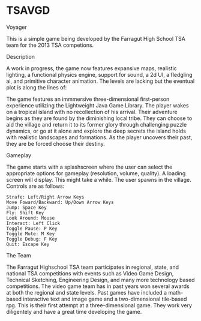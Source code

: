 TSAVGD
======
Voyager

This is a simple game being developed by the Farragut High School TSA team for the 2013 TSA competions. 

Description

A work in progress, the game now features expansive maps, realistic lighting, a functional physics engine, support for sound, a 2d UI, a fledgling ai, and primitive character animation. The levels are lacking but the eventual plot is along the lines of:

The game features an immmersive three-dimensional first-person experience utilizing the Lightweight Java Game Library. The player wakes on a tropical island with no recollection of his arrival. Their adventure begins as they are found by the diminishing local tribe. They can choose to aid the village and return it to its former glory through challenging puzzle dynamics, or go at it alone and explore the deep secrets the island holds with realistic landscapes and formations. As the player uncovers their past, they are be forced choose their destiny.

Gameplay

The game starts with a splashscreen where the user can select the appropriate options for gameplay (resolution, volume, quality).
A loading screen will display. This might take a while.
The user spawns in the village. Controls are as follows:

	Strafe: Left/Right Arrow Keys
	Move Foward/Backward: Up/Down Arrow Keys
	Jump: Space Key
	Fly: Shift Key
	Look Around: Mouse
	Interact: Left Click
	Toggle Pause: P Key
	Toggle Mute: M Key
	Toggle Debug: F Key
	Quit: Escape Key

The Team

The Farragut Highschool TSA team participates in regional, state, and national TSA competitions with events such as Video Game Design, Technical Sketching, Engineering Design, and many more technology based competitions. The video game team has in past years won several awards at both the regional and state levels. Past games have included a math-based interactive text and image game and a two-dimensional tile-based rpg. This is their first attempt at a three-dimensional game. They work very diligentely and have a great time developing the game.